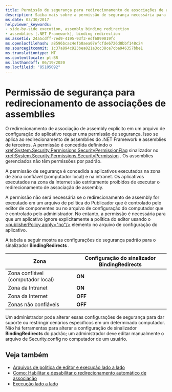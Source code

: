```yaml
---
title: Permissão de segurança para redirecionamento de associações de assemblies
description: Saiba mais sobre a permissão de segurança necessária para redirecionamento de associação de assembly explícita em um arquivo de configuração de aplicativo no .NET.
ms.date: 03/30/2017
helpviewer_keywords:
- side-by-side execution, assembly binding redirection
- assemblies [.NET Framework], binding redirection
ms.assetid: 24a5cdff-7ed9-4195-93f3-edf6899019fc
ms.openlocfilehash: a8596bcac4efb0aea07efcfde6726d8bbf148c24
ms.sourcegitcommit: 1c37a894c923bea021a3cc38ce7cba946357bbe1
ms.translationtype: MT
ms.contentlocale: pt-BR
ms.lasthandoff: 06/19/2020
ms.locfileid: "85105092"
---
```

# <a name="assembly-binding-redirection-security-permission"></a>Permissão de segurança para redirecionamento de associações de assemblies
O redirecionamento de associação de assembly explícito em um arquivo de configuração do aplicativo requer uma permissão de segurança. Isso se aplica ao redirecionamento de assemblies do .NET Framework e assemblies de terceiros. A permissão é concedida definindo o <xref:System.Security.Permissions.SecurityPermissionFlag> sinalizador no <xref:System.Security.Permissions.SecurityPermission> . Os assemblies gerenciados não têm permissões por padrão.  
  
 A permissão de segurança é concedida a aplicativos executados na zona de zona confiável (computador local) e na intranet. Os aplicativos executados na zona da Internet são estritamente proibidos de executar o redirecionamento de associação de assembly.  
  
 A permissão não será necessária se o redirecionamento de assembly for executado em um arquivo de política do Publicador que é controlado pelo editor de componentes ou no arquivo de configuração do computador que é controlado pelo administrador. No entanto, a permissão é necessária para que um aplicativo ignore explicitamente a política do editor usando o [\<publisherPolicy apply="no"/>](./file-schema/runtime/publisherpolicy-element.md) elemento no arquivo de configuração do aplicativo.  
  
 A tabela a seguir mostra as configurações de segurança padrão para o sinalizador **BindingRedirects** .  
  
|Zona|Configuração do sinalizador BindingRedirects|  
|----------|-----------------------------------|  
|Zona confiável (computador local)|**ON**|  
|Zona da Intranet|**ON**|  
|Zona da Internet|**OFF**|  
|Zonas não confiáveis|**OFF**|  
  
 Um administrador pode alterar essas configurações de segurança para dar suporte ou restringir cenários específicos em um determinado computador. Não há ferramentas para alterar a configuração de sinalizador **BindingRedirects** do padrão; um administrador deve editar manualmente o arquivo de Security.config no computador de um usuário.  
  
## <a name="see-also"></a>Veja também

- [Arquivos de política de editor e execução lado a lado](https://docs.microsoft.com/previous-versions/dotnet/netframework-4.0/06d2bae3(v=vs.100))
- [Como: Habilitar e desabilitar o redirecionamento automático de associação](how-to-enable-and-disable-automatic-binding-redirection.md)
- [Execução lado a lado](../deployment/side-by-side-execution.md)
